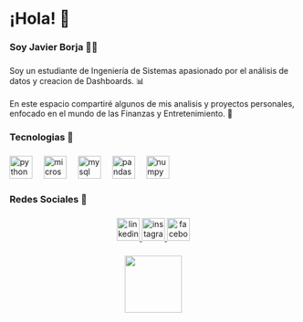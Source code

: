 <h1 align="left">¡Hola! 👋</h1>

###

<h3 align="left">Soy Javier Borja 👨‍💻</h3>

###

<p align="left">Soy un estudiante de Ingeniería de Sistemas apasionado por el análisis de datos y creacion de Dashboards. 📊<br><br>En este espacio compartiré algunos de mis analisis y proyectos personales, enfocado en el mundo de las Finanzas y Entretenimiento. 🚀</p>

###

<h3 align="left">Tecnologias 🔧</h3>

###

<div align="left">
  <img src="https://cdn.jsdelivr.net/gh/devicons/devicon/icons/python/python-original.svg" height="40" alt="python logo"  />
  <img width="12" />
  <img src="https://cdn.jsdelivr.net/gh/devicons/devicon/icons/microsoftsqlserver/microsoftsqlserver-plain.svg" height="40" alt="microsoftsqlserver logo"  />
  <img width="12" />
  <img src="https://cdn.jsdelivr.net/gh/devicons/devicon/icons/mysql/mysql-original.svg" height="40" alt="mysql logo"  />
  <img width="12" />
  <img src="https://cdn.jsdelivr.net/gh/devicons/devicon/icons/pandas/pandas-original.svg" height="40" alt="pandas logo"  />
  <img width="12" />
  <img src="https://cdn.jsdelivr.net/gh/devicons/devicon/icons/numpy/numpy-original.svg" height="40" alt="numpy logo"  />
</div>

###

<h3 align="left">Redes Sociales 🔗</h3>

###

<div align="center">
  <a href="https://www.linkedin.com/in/javier-borja-2598a522a/" target="_blank">
    <img src="https://img.shields.io/static/v1?message=LinkedIn&logo=linkedin&label=&color=0077B5&logoColor=white&labelColor=&style=for-the-badge" height="40" alt="linkedin logo"  />
  </a>
  <a href="https://www.instagram.com/javier.borja__/" target="_blank">
    <img src="https://img.shields.io/static/v1?message=Instagram&logo=instagram&label=&color=E4405F&logoColor=white&labelColor=&style=for-the-badge" height="40" alt="instagram logo"  />
  </a>
  <a href="https://www.facebook.com/luis.borjapolo/" target="_blank">
    <img src="https://img.shields.io/static/v1?message=Facebook&logo=facebook&label=&color=1877F2&logoColor=white&labelColor=&style=for-the-badge" height="40" alt="facebook logo"  />
  </a>
</div>

###

<div align="center">
  <img height="100" src="https://i.gifer.com/XOsX.gif"  />
</div>

###

